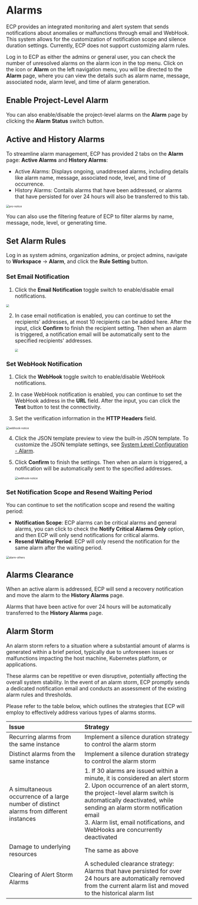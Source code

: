 # Alarms

ECP provides an integrated monitoring and alert system that sends notifications about anomalies or malfunctions through email and WebHook. This system allows for the customization of notification scope and silence duration settings. Currently, ECP does not support customizing alarm rules.

Log in to ECP as either the admins or general user, you can check the number of unresolved alarms on the alarm icon in the top menu. Click on the icon or **Alarm** on the left navigation menu, you will be directed to the **Alarm** page, where you can view the details such as alarm name, message, associated node, alarm level, and time of alarm generation. 

## Enable Project-Level Alarm

You can also enable/disable the project-level alarms on the **Alarm** page by clicking the **Alarm Status** switch button. 

## Active and History Alarms

To streamline alarm management, ECP has provided 2 tabs on the **Alarm** page: **Active Alarms** and **History Alarms**:

- Active Alarms: Displays ongoing, unaddressed alarms, including details like alarm name, message, associated node, level, and time of occurrence.
- History Alarms: Contails alarms that have been addressed, or alarms that have persisted for over 24 hours will also be transferred to this tab.

<img src="./_assets/alert-list-pro-notice.png" alt="pro-notice" style="zoom:50%;" />

You can also use the filtering feature of ECP to filter alarms by name, message, node, level, or generating time.

## Set Alarm Rules

Log in as system admins, organization admins, or project admins, navigate to **Workspace** -> **Alarm**, and click the **Rule Setting** button. 

### Set Email Notification

1. Click the **Email Notification** toggle switch to enable/disable email notifications. 

<img src="./_assets/alert-setting-email-alarm.png" style="zoom: 50%;" align="middle">

2. In case email notification is enabled, you can continue to set the recipients' addresses, at most 10 recipients can be added here. After the input, click **Confirm** to finish the recipient setting. Then when an alarm is triggered, a notification email will be automatically sent to the specified recipients' addresses.

   <img src="./_assets/alert-setting-email-alarm2.png" style="zoom: 50%;" align="middle">

### Set WebHook Notification

1. Click the **WebHook** toggle switch to enable/disable WebHook notifications. 

2. In case WebHook notification is enabled, you can continue to set the WebHook address in the **URL** field. After the input, you can click the **Test** button to test the connectivity.

3. Set the verification information in the **HTTP Headers** field. 

<img src="./_assets/alert-setting-webhook-notice.png" alt="webhook-notice" style="zoom:50%;" />

4. Click the JSON template preview to view the built-in JSON template. To customize the JSON template settings, see [System Level Configuration - Alarm](./introduction.md/#alarm). 

5. Click **Confirm** to finish the settings. Then when an alarm is triggered, a notification will be automatically sent to the specified addresses.

   <img src="./_assets/alert-setting-webhook-notice2.png" alt="webhook-notice" style="zoom:50%;" />

### Set Notification Scope and Resend Waiting Period

You can continue to set the notification scope and resend the waiting period:

- **Notification Scope**: ECP alarms can be critical alarms and general alarms, you can click to check the **Notify Critical Alarms Only** option, and then ECP will only send notifications for critical alarms.  
- **Resend Waiting Period**: ECP will only resend the notification for the same alarm after the waiting period. 

<img src="./_assets/alarm-others.png" alt="alarm-others" style="zoom:50%;" />

## Alarms Clearance

When an active alarm is addressed, ECP will send a recovery notification and move the alarm to the **History Alarms** page. 

Alarms that have been active for over 24 hours will be automatically transferred to the **History Alarms** page. 

## Alarm Storm

An alarm storm refers to a situation where a substantial amount of alarms is generated within a brief period, typically due to unforeseen issues or malfunctions impacting the host machine, Kubernetes platform, or applications. 

These alarms can be repetitive or even disruptive, potentially affecting the overall system stability. In the event of an alarm storm, ECP promptly sends a dedicated notification email and conducts an assessment of the existing alarm rules and thresholds.

Please refer to the table below, which outlines the strategies that ECP will employ to effectively address various types of alarms storms.

| Issue                                                        | Strategy                                                     |
| :----------------------------------------------------------- | :----------------------------------------------------------- |
| Recurring alarms from the same instance                      | Implement a silence duration strategy to control the alarm storm |
| Distinct alarms from the same instance                       | Implement a silence duration strategy to control the alarm storm |
| A simultaneous occurrence of a large number of distinct alarms from different instances | 1. If 30 alarms are issued within a minute, it is considered an alert storm<br/>2. Upon occurrence of an alert storm, the project-level alarm switch is automatically deactivated, while sending an alarm storm notification email<br/>3. Alarm list, email notifications, and WebHooks are concurrently deactivated <!--告警列表是？--> |
| Damage to underlying resources                               | The same as above                                            |
| Clearing of Alert Storm Alarms                               | A scheduled clearance strategy: Alarms that have persisted for over 24 hours are automatically removed from the current alarm list and moved to the historical alarm list |
